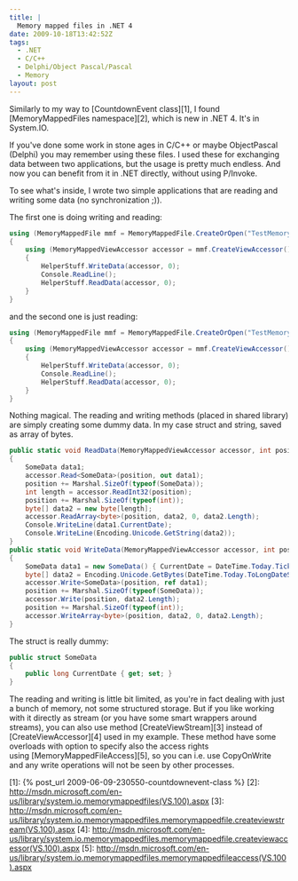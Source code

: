 ```yaml
---
title: |
  Memory mapped files in .NET 4
date: 2009-10-18T13:42:52Z
tags:
  - .NET
  - C/C++
  - Delphi/Object Pascal/Pascal
  - Memory
layout: post
---
```

Similarly to my way to [CountdownEvent class][1], I found [MemoryMappedFiles namespace][2], which is new in .NET 4. It's in System.IO.

If you've done some work in stone ages in C/C++ or maybe ObjectPascal (Delphi) you may remember using these files. I used these for exchanging data between two applications, but the usage is pretty much endless. And now you can benefit from it in .NET directly, without using P/Invoke.

To see what's inside, I wrote two simple applications that are reading and writing some data (no synchronization ;)).

The first one is doing writing and reading:

```csharp
using (MemoryMappedFile mmf = MemoryMappedFile.CreateOrOpen("TestMemoryMappedFile", 1024 * 1024))
{
	using (MemoryMappedViewAccessor accessor = mmf.CreateViewAccessor())
	{
		HelperStuff.WriteData(accessor, 0);
		Console.ReadLine();
		HelperStuff.ReadData(accessor, 0);
	}
}
```

and the second one is just reading:

```csharp
using (MemoryMappedFile mmf = MemoryMappedFile.CreateOrOpen("TestMemoryMappedFile", 1024 * 1024))
{
	using (MemoryMappedViewAccessor accessor = mmf.CreateViewAccessor())
	{
		HelperStuff.WriteData(accessor, 0);
		Console.ReadLine();
		HelperStuff.ReadData(accessor, 0);
	}
}
```

Nothing magical. The reading and writing methods (placed in shared library) are simply creating some dummy data. In my case struct and string, saved as array of bytes.

```csharp
public static void ReadData(MemoryMappedViewAccessor accessor, int position)
{
	SomeData data1;
	accessor.Read<SomeData>(position, out data1);
	position += Marshal.SizeOf(typeof(SomeData));
	int length = accessor.ReadInt32(position);
	position += Marshal.SizeOf(typeof(int));
	byte[] data2 = new byte[length];
	accessor.ReadArray<byte>(position, data2, 0, data2.Length);
	Console.WriteLine(data1.CurrentDate);
	Console.WriteLine(Encoding.Unicode.GetString(data2));
}
public static void WriteData(MemoryMappedViewAccessor accessor, int position)
{
	SomeData data1 = new SomeData() { CurrentDate = DateTime.Today.Ticks };
	byte[] data2 = Encoding.Unicode.GetBytes(DateTime.Today.ToLongDateString());
	accessor.Write<SomeData>(position, ref data1);
	position += Marshal.SizeOf(typeof(SomeData));
	accessor.Write(position, data2.Length);
	position += Marshal.SizeOf(typeof(int));
	accessor.WriteArray<byte>(position, data2, 0, data2.Length);
}
```

The struct is really dummy:

```csharp
public struct SomeData
{
	public long CurrentDate { get; set; }
}
```

The reading and writing is little bit limited, as you're in fact dealing with just a bunch of memory, not some structured storage. But if you like working with it directly as stream (or you have some smart wrappers around streams), you can also use method [CreateViewStream][3] instead of [CreateViewAccessor][4] used in my example. These method have some overloads with option to specify also the access rights using [MemoryMappedFileAccess][5], so you can i.e. use CopyOnWrite and any write operations will not be seen by other processes.

[1]: {% post_url 2009-06-09-230550-countdownevent-class %}
[2]: http://msdn.microsoft.com/en-us/library/system.io.memorymappedfiles(VS.100).aspx
[3]: http://msdn.microsoft.com/en-us/library/system.io.memorymappedfiles.memorymappedfile.createviewstream(VS.100).aspx
[4]: http://msdn.microsoft.com/en-us/library/system.io.memorymappedfiles.memorymappedfile.createviewaccessor(VS.100).aspx
[5]: http://msdn.microsoft.com/en-us/library/system.io.memorymappedfiles.memorymappedfileaccess(VS.100).aspx